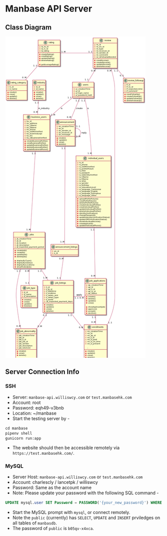 # Manbase API Server

## Class Diagram

![Class Diagram](img/README.png)

## Server Connection Info

### SSH

- Server: `manbase-api.williswcy.com` or `test.manbasehk.com`
- Account: root
- Password: eqh49-v3bnb
- Location: ~/manbase
- Start the testing server by -

```
cd manbase
pipenv shell
gunicorn run:app
```

- The website should then be accessible remotely via `https://test.manbasehk.com/`.

### MySQL

- Server Host: `manbase-api.williswcy.com` or `test.manbasehk.com`
- Account: charlescly / lancetpk / williswcy
- Password: Same as the account name
- Note: Please update your password with the following SQL command -

```sql
UPDATE mysql.user SET Password = PASSWORD('{your_new_password}') WHERE user = '{your_account}';
```

- Start the MySQL prompt with `mysql`, or connect remotely.
- Note the `public` (currently) has `SELECT`, `UPDATE` and `INSERT` prviledges on all tables of `manbasdb`.
- The password of `public` is `b05qv-x4xca`.
